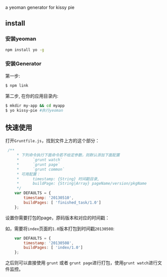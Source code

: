 a yeoman generator for kissy pie

## install
### 安装yeoman
````sh
npm install yo -g
````

### 安装Generator

第一步:

````sh
$ npm link
````

第二步, 在你的应用目录内:

````sh
$ mkdir my-app && cd myapp
$ yo kissy-pie #执行yeoman
````

## 快速使用

打开`Gruntfile.js`，找到文件上方的这个部分：

```js
 /**
     * 下列命令执行下面命令若不给定参数，则默认添加下面配置
     *      `grunt watch`
     *      `grunt page`
     *      `grunt common`
     * 可用配置：
     *      timestamp: {String} 时间戳目录,
     *      buildPage: {String|Array} pageName/version/pkgName
     */
    var DEFAULTS = {
        timestamp: '20130510',
        buildPages: [ 'finished_task/1.0']
    };
```

设置你需要打包的page，原码版本和对应的时间戳：

如，需要将`index`页面的`1.0`版本打包到时间戳`20130508`:

```js
    var DEFAULTS = {
        timestamp: '20130508',
        buildPages: [ 'index/1.0']
    };
```

之后则可以直接使用 `grunt` 或者 `grunt page`进行打包，使用`grunt watch`进行文件监控。 
